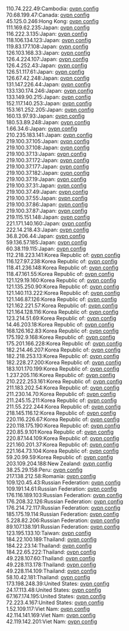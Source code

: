 110.74.222.49:Cambodia: [ovpn config](vpn/110_74_222_49.ovpn)  
70.68.199.47:Canada: [ovpn config](vpn/70_68_199_47.ovpn)  
45.125.0.246:Hong Kong: [ovpn config](vpn/45_125_0_246.ovpn)  
111.169.62.235:Japan: [ovpn config](vpn/111_169_62_235.ovpn)  
116.222.3.135:Japan: [ovpn config](vpn/116_222_3_135.ovpn)  
118.106.134.123:Japan: [ovpn config](vpn/118_106_134_123.ovpn)  
119.83.177.108:Japan: [ovpn config](vpn/119_83_177_108.ovpn)  
126.103.168.33:Japan: [ovpn config](vpn/126_103_168_33.ovpn)  
126.4.224.107:Japan: [ovpn config](vpn/126_4_224_107.ovpn)  
126.4.252.43:Japan: [ovpn config](vpn/126_4_252_43.ovpn)  
126.51.117.61:Japan: [ovpn config](vpn/126_51_117_61.ovpn)  
126.67.42.248:Japan: [ovpn config](vpn/126_67_42_248.ovpn)  
131.147.226.44:Japan: [ovpn config](vpn/131_147_226_44.ovpn)  
133.130.174.246:Japan: [ovpn config](vpn/133_130_174_246.ovpn)  
133.149.90.215:Japan: [ovpn config](vpn/133_149_90_215.ovpn)  
152.117.140.253:Japan: [ovpn config](vpn/152_117_140_253.ovpn)  
153.161.252.205:Japan: [ovpn config](vpn/153_161_252_205.ovpn)  
160.13.97.93:Japan: [ovpn config](vpn/160_13_97_93.ovpn)  
180.53.89.248:Japan: [ovpn config](vpn/180_53_89_248.ovpn)  
1.66.34.6:Japan: [ovpn config](vpn/1_66_34_6.ovpn)  
210.235.183.141:Japan: [ovpn config](vpn/210_235_183_141.ovpn)  
219.100.37.105:Japan: [ovpn config](vpn/219_100_37_105.ovpn)  
219.100.37.108:Japan: [ovpn config](vpn/219_100_37_108.ovpn)  
219.100.37.13:Japan: [ovpn config](vpn/219_100_37_13.ovpn)  
219.100.37.172:Japan: [ovpn config](vpn/219_100_37_172.ovpn)  
219.100.37.177:Japan: [ovpn config](vpn/219_100_37_177.ovpn)  
219.100.37.182:Japan: [ovpn config](vpn/219_100_37_182.ovpn)  
219.100.37.19:Japan: [ovpn config](vpn/219_100_37_19.ovpn)  
219.100.37.31:Japan: [ovpn config](vpn/219_100_37_31.ovpn)  
219.100.37.49:Japan: [ovpn config](vpn/219_100_37_49.ovpn)  
219.100.37.55:Japan: [ovpn config](vpn/219_100_37_55.ovpn)  
219.100.37.86:Japan: [ovpn config](vpn/219_100_37_86.ovpn)  
219.100.37.87:Japan: [ovpn config](vpn/219_100_37_87.ovpn)  
219.115.151.148:Japan: [ovpn config](vpn/219_115_151_148.ovpn)  
221.171.140.160:Japan: [ovpn config](vpn/221_171_140_160.ovpn)  
222.14.218.43:Japan: [ovpn config](vpn/222_14_218_43.ovpn)  
36.8.206.44:Japan: [ovpn config](vpn/36_8_206_44.ovpn)  
59.136.57.185:Japan: [ovpn config](vpn/59_136_57_185.ovpn)  
60.38.119.115:Japan: [ovpn config](vpn/60_38_119_115.ovpn)  
112.218.223.141:Korea Republic of: [ovpn config](vpn/112_218_223_141.ovpn)  
116.127.97.238:Korea Republic of: [ovpn config](vpn/116_127_97_238.ovpn)  
118.41.236.148:Korea Republic of: [ovpn config](vpn/118_41_236_148.ovpn)  
118.47.161.55:Korea Republic of: [ovpn config](vpn/118_47_161_55.ovpn)  
121.129.19.160:Korea Republic of: [ovpn config](vpn/121_129_19_160.ovpn)  
121.135.250.90:Korea Republic of: [ovpn config](vpn/121_135_250_90.ovpn)  
121.140.113.222:Korea Republic of: [ovpn config](vpn/121_140_113_222.ovpn)  
121.146.87.126:Korea Republic of: [ovpn config](vpn/121_146_87_126.ovpn)  
121.162.221.57:Korea Republic of: [ovpn config](vpn/121_162_221_57.ovpn)  
121.164.128.116:Korea Republic of: [ovpn config](vpn/121_164_128_116.ovpn)  
123.214.51.69:Korea Republic of: [ovpn config](vpn/123_214_51_69.ovpn)  
14.46.203.18:Korea Republic of: [ovpn config](vpn/14_46_203_18.ovpn)  
168.126.162.83:Korea Republic of: [ovpn config](vpn/168_126_162_83.ovpn)  
175.192.9.168:Korea Republic of: [ovpn config](vpn/175_192_9_168.ovpn)  
175.201.166.228:Korea Republic of: [ovpn config](vpn/175_201_166_228.ovpn)  
182.214.46.207:Korea Republic of: [ovpn config](vpn/182_214_46_207.ovpn)  
182.218.253.13:Korea Republic of: [ovpn config](vpn/182_218_253_13.ovpn)  
182.228.27.200:Korea Republic of: [ovpn config](vpn/182_228_27_200.ovpn)  
183.101.170.199:Korea Republic of: [ovpn config](vpn/183_101_170_199.ovpn)  
1.237.205.116:Korea Republic of: [ovpn config](vpn/1_237_205_116.ovpn)  
210.222.253.161:Korea Republic of: [ovpn config](vpn/210_222_253_161.ovpn)  
211.183.202.54:Korea Republic of: [ovpn config](vpn/211_183_202_54.ovpn)  
211.230.14.70:Korea Republic of: [ovpn config](vpn/211_230_14_70.ovpn)  
211.245.15.211:Korea Republic of: [ovpn config](vpn/211_245_15_211.ovpn)  
211.55.222.244:Korea Republic of: [ovpn config](vpn/211_55_222_244.ovpn)  
218.145.116.12:Korea Republic of: [ovpn config](vpn/218_145_116_12.ovpn)  
220.116.226.67:Korea Republic of: [ovpn config](vpn/220_116_226_67.ovpn)  
220.118.175.190:Korea Republic of: [ovpn config](vpn/220_118_175_190.ovpn)  
220.85.9.101:Korea Republic of: [ovpn config](vpn/220_85_9_101.ovpn)  
220.87.144.109:Korea Republic of: [ovpn config](vpn/220_87_144_109.ovpn)  
221.160.201.37:Korea Republic of: [ovpn config](vpn/221_160_201_37.ovpn)  
221.164.73.104:Korea Republic of: [ovpn config](vpn/221_164_73_104.ovpn)  
59.20.99.59:Korea Republic of: [ovpn config](vpn/59_20_99_59.ovpn)  
203.109.204.188:New Zealand: [ovpn config](vpn/203_109_204_188.ovpn)  
38.25.29.158:Peru: [ovpn config](vpn/38_25_29_158.ovpn)  
217.138.212.58:Romania: [ovpn config](vpn/217_138_212_58.ovpn)  
109.120.45.43:Russian Federation: [ovpn config](vpn/109_120_45_43.ovpn)  
109.191.14.61:Russian Federation: [ovpn config](vpn/109_191_14_61.ovpn)  
176.116.189.103:Russian Federation: [ovpn config](vpn/176_116_189_103.ovpn)  
176.208.32.126:Russian Federation: [ovpn config](vpn/176_208_32_126.ovpn)  
176.214.72.117:Russian Federation: [ovpn config](vpn/176_214_72_117.ovpn)  
185.175.19.114:Russian Federation: [ovpn config](vpn/185_175_19_114.ovpn)  
5.228.82.206:Russian Federation: [ovpn config](vpn/5_228_82_206.ovpn)  
89.107.138.191:Russian Federation: [ovpn config](vpn/89_107_138_191.ovpn)  
123.195.133.10:Taiwan: [ovpn config](vpn/123_195_133_10.ovpn)  
184.22.100.189:Thailand: [ovpn config](vpn/184_22_100_189.ovpn)  
184.22.23.14:Thailand: [ovpn config](vpn/184_22_23_14.ovpn)  
184.22.65.222:Thailand: [ovpn config](vpn/184_22_65_222.ovpn)  
49.228.107.60:Thailand: [ovpn config](vpn/49_228_107_60.ovpn)  
49.228.113.178:Thailand: [ovpn config](vpn/49_228_113_178.ovpn)  
49.228.114.109:Thailand: [ovpn config](vpn/49_228_114_109.ovpn)  
58.10.42.181:Thailand: [ovpn config](vpn/58_10_42_181.ovpn)  
173.198.248.39:United States: [ovpn config](vpn/173_198_248_39.ovpn)  
24.17.113.48:United States: [ovpn config](vpn/24_17_113_48.ovpn)  
67.167.174.195:United States: [ovpn config](vpn/67_167_174_195.ovpn)  
72.223.4.167:United States: [ovpn config](vpn/72_223_4_167.ovpn)  
1.52.109.117:Viet Nam: [ovpn config](vpn/1_52_109_117.ovpn)  
42.114.141.169:Viet Nam: [ovpn config](vpn/42_114_141_169.ovpn)  
42.119.142.201:Viet Nam: [ovpn config](vpn/42_119_142_201.ovpn)  
